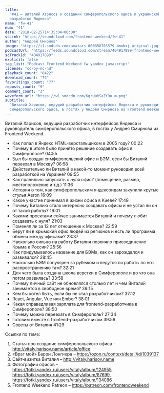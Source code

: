 ```yaml
---
title:
  "#41 – Виталий Харисов о создании симферопольского офиса и украинской
  разработке Яндекса"
name: "fw-41"
num: "41"
date: "2018-02-25T14:35:04+00:00"
scLink: "https://soundcloud.com/frontend-weekend/fw-41"
author: "Андрей Смирнов"
image: "https://i1.sndcdn.com/avatars-000358703579-bnobxj-original.jpg"
podcastUrl: "https://feeds.soundcloud.com/stream/404917899-frontend-weekend-fw-41.m4a"
scTrackId: "404917899"
explicit: false
tag_list: "Podcast Frontend Weekend fw yandex javascript"
license: "cc-by-nc-nd"
playback_count: "8422"
download_count: "74"
favoritings_count: "77"
reposts_count: "9"
comment_count: "3"
waveform_url: "https://w1.sndcdn.com/KgrUuVSaZY9u_m.png"
subtitle:
  "Виталий Харисов, ведущий разработчик интерфейсов Яндекса и руководитель
  симферопольского офиса, в гостях у Андрея Смирнова из Frontend Weekend.  "
---
```


Виталий Харисов, ведущий разработчик интерфейсов Яндекса и руководитель
симферопольского офиса, в гостях у Андрея Смирнова из Frontend Weekend.

- Как попал в Яндекс HTML-верстальщиком в 2005 году?
  <timecode sec="22">00:22</timecode>
- Почему в итоге было принято решение создавать офис в Симферополе?
  <timecode sec="295">04:55</timecode>
- Был бы создан симферопольский офис и БЭМ, если бы Виталий переехал в Москву?
  <timecode sec="418">06:58</timecode>
- Действительно ли Виталий в какой-то момент руководил всей разработкой на
  Украине? <timecode sec="595">09:55</timecode>
- Как правильно запускать с нуля офис? (помещение, размер, местоположение и
  т.д.) <timecode sec="696">11:36</timecode>
- История о том, как симферопольским яндексоидам закупили крутые стулья Aeron
  <timecode sec="969">16:09</timecode>
- Какое участие принимал в жизни офиса в Киеве?
  <timecode sec="1068">17:48</timecode>
- Почему Виталию стало интересно создавать офисы и не устал ли он от такой
  работы? <timecode sec="1141">19:01</timecode>
- Какими проектами сейчас занимается Виталий и почему любит создавать с нуля?
  <timecode sec="1263">21:03</timecode>
- Поменял ли за 12 лет отношение к Москве? <timecode sec="1379">22:59</timecode>
- Берут ли в крымский офис людей из регионов и есть ли программа обмена между
  офисами? <timecode sec="1417">23:37</timecode>
- Насколько сильно на работу Виталия повлияло присоединение Крыма к России?
  <timecode sec="1556">25:56</timecode>
- Как придумывалось название для БЭМа, как он зарождался и развивался?
  <timecode sec="1725">28:45</timecode>
- Насколько БЭМ популярен за рубежом и ведутся ли работы по его распространению
  там? <timecode sec="1941">32:21</timecode>
- Для чего была создана школа верстки в Симферополе и во что она потом
  развилась? <timecode sec="2038">33:58</timecode>
- Почему личный сайт не обновлялся столько лет и чем Виталий занимается в
  свободное время? <timecode sec="2175">36:15</timecode>
- Кем бы хотел быть, если бы не стал разработчиком?
  <timecode sec="2232">37:12</timecode>
- React, Angular, Vue или Ember? <timecode sec="2281">38:01</timecode>
- Какая справедливая зарплата для frontend-разработчика в Симферополе?
  <timecode sec="2330">38:50</timecode>
- Почему можно переехать в Симферополь? <timecode sec="1654">27:34</timecode>
- Готовим вместе с frontend-разработчиком <timecode sec="2399">39:59</timecode>
- Советы от Виталия <timecode sec="2489">41:29</timecode>

Ссылки по теме:

1. Статья про создание симферопольского офиса –
   <http://vitaly.harisov.name/article/office>
2. «Враг мой» Барри Лонгиера – <https://ozon.ru/context/detail/id/1039137>
3. Сайт-визитка Виталия – <http://vitaly.harisov.name>
4. Фотографии офисов – <https://fotki.yandex.ru/users/vitaly/album/124955>,
   <https://fotki.yandex.ru/users/vitaly/album/87699>,
   <https://fotki.yandex.ru/users/vitaly/album/134086>
5. Frontend Weekend Patreon – <https://patreon.com/frontendweekend>
